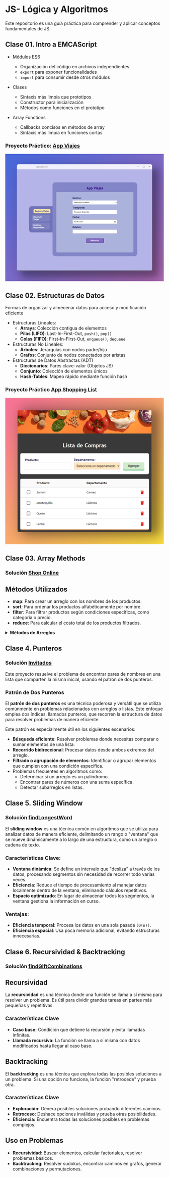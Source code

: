 # JS- Lógica y Algoritmos
Este repositorio es una guía práctica para comprender y aplicar conceptos fundamentales de JS. 

## Clase 01. Intro a EMCAScript

- Módulos ES6
    - Organización del código en archivos independientes
    - `export` para exponer funcionalidades
    - `import` para consumir desde otros módulos

- Clases
    - Sintaxis más limpia que prototipos
    - Constructor para inicialización
    - Métodos como funciones en el prototipo

- Array Functions
    - Callbacks concisos en métodos de array
    - Sintaxis más limpia en funciones cortas

### Proyecto Práctico: [App Viajes](https://github.com/yuleiditho/JS-Logic-Algorithms/tree/main/01-Intro/appViajes)
![landing](/01-Intro/appViajes/assets/media/home.png) 

## Clase 02. Estructuras de Datos

Formas de organizar y almecenar datos para acceso y modificación eficiente

-   Estructuras Lineales:
    -   **Arrays**: Colección contigua de elementos
    -   **Pilas (LIFO)**: Last-In-First-Out, `push()`, `pop()`
    -   **Colas (FIFO)**: First-In-First-Out, `enqueue()`, `dequeue`
-   Estructuras No Lineales:
    -   **Árboles**: Jerarquías con nodos padre/hijo
    -   **Grafos**: Conjunto de nodos conectados por aristas
-   Estructuras de Datos Abstractas (ADT)
    -   **Diccionarios**: Pares clave-valor (Objetos JS)
    -   **Conjunto**: Colección de elementos únicos
    -   **Hash-Tables**: Mapeo rápido mediante función hash

### Proyecto Práctico [App Shopping List](https://github.com/yuleiditho/JS-Logic-Algorithms/tree/main/02-DataStructures/listaCompras)
![lading](/02-DataStructures/listaCompras/img/home.png)

## Clase 03. Array Methods


### Solución [Shop Online](https://github.com/yuleiditho/JS-Logic-Algorithms/tree/main/03-Array-Methods/shopOnline)

## Métodos Utilizados
- **map**: Para crear un arreglo con los nombres de los productos.
- **sort**: Para ordenar los productos alfabéticamente por nombre.
- **filter**: Para filtrar productos según condiciones específicas, como categoría o precio.
- **reduce**: Para calcular el costo total de los productos filtrados.

<details>
<summary><strong> Métodos de Arreglos </strong></summary>

### Métodos de Iteración
- **forEach()**: Ejecuta una función para cada elemento del arreglo.
- **map()**: Crea un nuevo arreglo transformando los elementos del original.

### Métodos de Transformación
- **filter()**: Crea un arreglo con elementos que cumplen una condición.
- **reduce() / reduceRight()**: Combina elementos del arreglo en un solo valor.

### Métodos de Ordenación y Reorganización
- **sort()**: Ordena los elementos del arreglo.
- **reverse()**: Invierte el orden del arreglo.

### Métodos de Búsqueda y Consulta
- **find() / findIndex()**: Encuentra elementos o sus índices según una condición.
- **includes()**: Comprueba si un elemento existe en el arreglo.
- **indexOf() / lastIndexOf()**: Busca la posición de un elemento.

### Métodos de Modificación
- **push() / pop()**: Añade o elimina elementos al final del arreglo.
- **shift() / unshift()**: Añade o elimina elementos al inicio del arreglo.
- **splice()**: Añade, elimina o reemplaza elementos en cualquier posición.

### Métodos de Copia y División
- **slice()**: Devuelve una porción del arreglo.
- **concat()**: Combina varios arreglos en uno solo.

### Métodos de Comprobación
- **every()**: Verifica si todos los elementos cumplen una condición.
- **some()**: Comprueba si al menos un elemento cumple una condición.

### Métodos de Conversión
- **join()**: Convierte el arreglo en una cadena de texto.
- **toString()**: Convierte el arreglo en una representación textual.

</details>

## Clase 4. Punteros

### Solución [Invitados](https://github.com/yuleiditho/JS-Logic-Algorithms/tree/main/04-Punteros/guestEvent)

Este proyecto resuelve el problema de encontrar pares de nombres en una lista que comparten la misma inicial, usando el patrón de dos punteros.

### Patrón de Dos Punteros
El **patrón de dos punteros** es una técnica poderosa y versátil que se utiliza comúnmente en problemas relacionados con arreglos o listas. Este enfoque emplea dos índices, llamados punteros, que recorren la estructura de datos para resolver problemas de manera eficiente.

Este patrón es especialmente útil en los siguientes escenarios:
- **Búsqueda eficiente**: Resolver problemas donde necesitas comparar o sumar elementos de una lista.
- **Recorrido bidireccional**: Procesar datos desde ambos extremos del arreglo.
- **Filtrado o agrupación de elementos**: Identificar o agrupar elementos que cumplen con una condición específica.
- Problemas frecuentes en algoritmos como:
  - Determinar si un arreglo es un palíndromo.
  - Encontrar pares de números con una suma específica.
  - Detectar subarreglos en listas.

## Clase 5. Sliding Window

### Solución [findLongestWord](https://github.com/yuleiditho/JS-Logic-Algorithms/tree/main/05-Sliding-Window/worldTool)

El **sliding window** es una técnica común en algoritmos que se utiliza para analizar datos de manera eficiente, delimitando un rango o "ventana" que se mueve dinámicamente a lo largo de una estructura, como un arreglo o cadena de texto.

### Características Clave:
- **Ventana dinámica**: Se define un intervalo que "desliza" a través de los datos, procesando segmentos sin necesidad de recorrer todo varias veces.
- **Eficiencia**: Reduce el tiempo de procesamiento al manejar datos localmente dentro de la ventana, eliminando cálculos repetitivos.
- **Espacio optimizado**: En lugar de almacenar todos los segmentos, la ventana gestiona la información en curso.

### Ventajas:
- **Eficiencia temporal**: Procesa los datos en una sola pasada `(O(n))`.
- **Eficiencia espacial**: Usa poca memoria adicional, evitando estructuras innecesarias.

## Clase 6. Recursividad & Backtracking

### Solución [findGiftCombinations](https://github.com/yuleiditho/JS-Logic-Algorithms/blob/main/06-Recursive-Backtracking/toDoList/recursionAndBacktracking.js)

## Recursividad
La **recursividad** es una técnica donde una función se llama a sí misma para resolver un problema. Es útil para dividir grandes tareas en partes más pequeñas y repetitivas.

### Características Clave
- **Caso base:** Condición que detiene la recursión y evita llamadas infinitas.
- **Llamada recursiva:** La función se llama a sí misma con datos modificados hasta llegar al caso base.

## Backtracking
El **backtracking** es una técnica que explora todas las posibles soluciones a un problema. Si una opción no funciona, la función "retrocede" y prueba otra.

### Características Clave
- **Exploración:** Genera posibles soluciones probando diferentes caminos.
- **Retroceso:** Deshace opciones inválidas y prueba otras posibilidades.
- **Eficiencia:** Encuentra todas las soluciones posibles en problemas complejos.

## Uso en Problemas
- **Recursividad:** Buscar elementos, calcular factoriales, resolver problemas básicos.
- **Backtracking:** Resolver sudokus, encontrar caminos en grafos, generar combinaciones y permutaciones.




